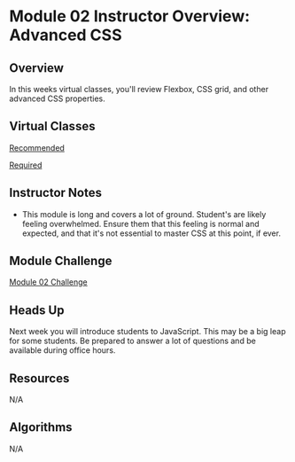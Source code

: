 # Module 02 Instructor Overview: Advanced CSS

## Overview

In this weeks virtual classes, you'll review Flexbox, CSS grid, and other advanced CSS properties.

## Virtual Classes

[Recommended](./02.1-RECOMMENDED.md)

[Required](./02.2-REQUIRED.md)

## Instructor Notes

* This module is long and covers a lot of ground. Student's are likely feeling overwhelmed. Ensure them that this feeling is normal and expected, and that it's not essential to master CSS at this point, if ever.

## Module Challenge

[Module 02 Challenge](../../01-Class-Content/02-Advanced-CSS/02-Challenge)

## Heads Up

Next week you will introduce students to JavaScript. This may be a big leap for some students. Be prepared to answer a lot of questions and be available during office hours. 

## Resources

N/A 

## Algorithms

N/A
